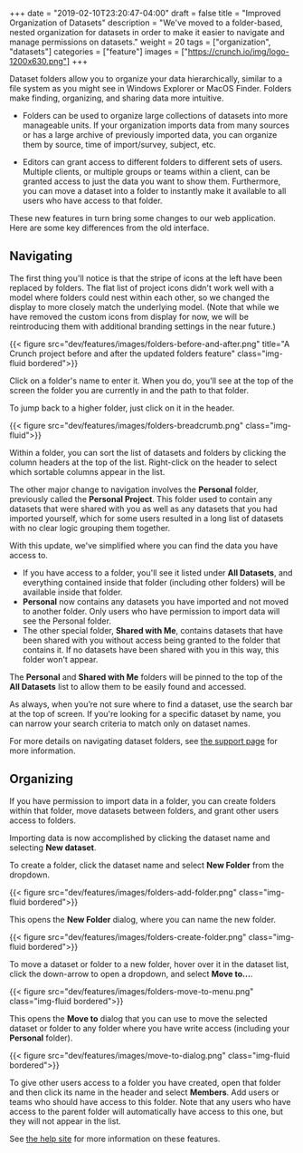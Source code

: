 +++
date = "2019-02-10T23:20:47-04:00"
draft = false
title = "Improved Organization of Datasets"
description = "We've moved to a folder-based, nested organization for datasets in order to make it easier to navigate and manage permissions on datasets."
weight = 20
tags = ["organization", "datasets"]
categories = ["feature"]
images = ["https://crunch.io/img/logo-1200x630.png"]
+++

Dataset folders allow you to organize your data hierarchically, similar to a file system as you might see in Windows Explorer or MacOS Finder. Folders make finding, organizing, and sharing data more intuitive.

* Folders can be used to organize large collections of datasets into more manageable units. If your organization imports data from many sources or has a large archive of previously imported data, you can organize them by source, time of import/survey, subject, etc.

* Editors can grant access to different folders to different sets of users. Multiple clients, or multiple groups or teams within a client, can be granted access to just the data you want to show them. Furthermore, you can move a dataset into a folder to instantly make it available to all users who have access to that folder.

These new features in turn bring some changes to our web application. Here are some key differences from the old interface.

## Navigating

The first thing you'll notice is that the stripe of icons at the left have been replaced by folders. The flat list of project icons didn't work well with a model where folders could nest within each other, so we changed the display to more closely match the underlying model. (Note that while we have removed the custom icons from display for now, we will be reintroducing them with additional branding settings in the near future.)

{{< figure src="dev/features/images/folders-before-and-after.png" title="A Crunch project before and after the updated folders feature" class="img-fluid bordered">}}

Click on a folder's name to enter it. When you do, you'll see at the top of the screen the folder you are currently in and the path to that folder.

To jump back to a higher folder, just click on it in the header.

{{< figure src="dev/features/images/folders-breadcrumb.png" class="img-fluid">}}

Within a folder, you can sort the list of datasets and folders by clicking the column headers at the top of the list. Right-click on the header to select which sortable columns appear in the list.

The other major change to navigation involves the **Personal** folder, previously called the **Personal Project**. This folder used to contain any datasets that were shared with you as well as any datasets that you had imported yourself, which for some users resulted in a long list of datasets with no clear logic grouping them together.

With this update, we've simplified where you can find the data you have access to.

* If you have access to a folder, you'll see it listed under **All Datasets**, and everything contained inside that folder (including other folders) will be available inside that folder.
* **Personal** now contains any datasets you have imported and not moved to another folder. Only users who have permission to import data will see the Personal folder.
* The other special folder, **Shared with Me**, contains datasets that have been shared with you without access being granted to the folder that contains it. If no datasets have been shared with you in this way, this folder won't appear.

The **Personal** and **Shared with Me** folders will be pinned to the top of the **All Datasets** list to allow them to be easily found and accessed.

As always, when you’re not sure where to find a dataset, use the search bar at the top of screen. If you're looking for a specific dataset by name, you can narrow your search criteria to match only on dataset names.

For more details on navigating dataset folders, see [the support page](http://support.crunch.io/articles/cEBBbgki/Navigating-Datasets-Early-Access) for more information.

## Organizing

If you have permission to import data in a folder, you can create folders within that folder, move datasets between folders, and grant other users access to folders.

Importing data is now accomplished by clicking the dataset name and selecting **New dataset**.

To create a folder, click the dataset name and select **New Folder** from the dropdown.

{{< figure src="dev/features/images/folders-add-folder.png" class="img-fluid bordered">}}

This opens the **New Folder** dialog, where you can name the new folder.

{{< figure src="dev/features/images/folders-create-folder.png" class="img-fluid bordered">}}

To move a dataset or folder to a new folder, hover over it in the dataset list, click the down-arrow to open a dropdown, and select **Move to...**.

{{< figure src="dev/features/images/folders-move-to-menu.png" class="img-fluid bordered">}}

This opens the **Move to** dialog that you can use to move the selected dataset or folder to any folder where you have write access (including your **Personal** folder).

{{< figure src="dev/features/images/move-to-dialog.png" class="img-fluid bordered">}}

To give other users access to a folder you have created, open that folder and then click its name in the header and select **Members**. Add users or teams who should have access to this folder. Note that any users who have access to the parent folder will automatically have access to this one, but they will not appear in the list.

See [the help site](http://support.crunch.io/articles/ceXXoAEi/Organizing-Datasets-Early-Access) for more information on these features.

